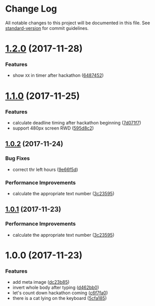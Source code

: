 # Change Log

All notable changes to this project will be documented in this file. See [standard-version](https://github.com/conventional-changelog/standard-version) for commit guidelines.

<a name="1.2.0"></a>
# [1.2.0](https://github.com/25sprout/1st-hackathon/compare/v1.1.0...v1.2.0) (2017-11-28)


### Features

* show `XX` in timer after hackathon ([6487452](https://github.com/25sprout/1st-hackathon/commit/6487452))



<a name="1.1.0"></a>
# [1.1.0](https://github.com/25sprout/1st-hackathon/compare/v1.0.2...v1.1.0) (2017-11-25)


### Features

* calculate deadline timing after hackathon beginning ([7d071f7](https://github.com/25sprout/1st-hackathon/commit/7d071f7))
* support 480px screen RWD ([595d8c2](https://github.com/25sprout/1st-hackathon/commit/595d8c2))



<a name="1.0.2"></a>
## [1.0.2](https://github.com/25sprout/1st-hackathon/compare/v1.0.0...v1.0.2) (2017-11-24)


### Bug Fixes

* correct thr left hours ([9e66f5d](https://github.com/25sprout/1st-hackathon/commit/9e66f5d))


### Performance Improvements

* calculate the appropriate text number ([3c23595](https://github.com/25sprout/1st-hackathon/commit/3c23595))



<a name="1.0.1"></a>
## [1.0.1](https://github.com/25sprout/1st-hackathon/compare/v1.0.0...v1.0.1) (2017-11-23)


### Performance Improvements

* calculate the appropriate text number ([3c23595](https://github.com/25sprout/1st-hackathon/commit/3c23595))



<a name="1.0.0"></a>
# 1.0.0 (2017-11-23)


### Features

* add meta image ([dc23b85](https://github.com/25sprout/1st-hackathon/commit/dc23b85))
* invert whole body after typing ([d462bb0](https://github.com/25sprout/1st-hackathon/commit/d462bb0))
* let's count down hackathon coming ([c6f7fa0](https://github.com/25sprout/1st-hackathon/commit/c6f7fa0))
* there is a cat lying on the keyboard ([5cfa185](https://github.com/25sprout/1st-hackathon/commit/5cfa185))
